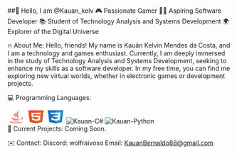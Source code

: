 ##👋 Hello, I am @Kauan_kelv
🎮 Passionate Gamer
👨‍💻 Aspiring Software Developer
📚 Student of Technology Analysis and Systems Development
🌍 Explorer of the Digital Universe

🔥 About Me:
Hello, friends! My name is Kauãn Kelvin Mendes da Costa, and I am a technology and games enthusiast. Currently, I am deeply immersed in the study of Technology Analysis and Systems Development, seeking to enhance my skills as a software developer. In my free time, you can find me exploring new virtual worlds, whether in electronic games or development projects.

💻 Programming Languages:

<div>
  <img align="up" alt="Kauan-Java" height="30" width="40" src="https://raw.githubusercontent.com/devicons/devicon/master/icons/java/java-plain.svg">
  <img align="up" alt="Kauan-HTML" height="30" width="40" src="https://raw.githubusercontent.com/devicons/devicon/master/icons/html5/html5-original.svg">
  <img align="up" alt="Kauan-CSS" height="30" width="40" src="https://raw.githubusercontent.com/devicons/devicon/master/icons/css3/css3-original.svg">
  <img align="up" alt="Kauan-C#" height="30" width="40" src="https://cdn.jsdelivr.net/gh/devicons/devicon@latest/icons/csharp/csharp-original.svg">
  <img align="up" alt="Kauan-Python" height="30" width="40" src="https://cdn.jsdelivr.net/gh/devicons/devicon@latest/icons/python/python-original.svg">
</div>
🚀 Current Projects:
Coming Soon.

✉️ Contact:
Discord: wolfraivoso
Email: KauanBernaldo88@gmail.com
